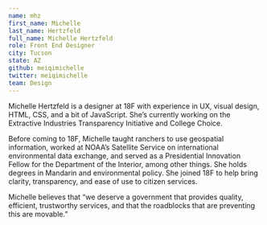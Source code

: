 ```yaml
---
name: mhz
first_name: Michelle
last_name: Hertzfeld
full_name: Michelle Hertzfeld
role: Front End Designer
city: Tucson
state: AZ
github: meiqimichelle
twitter: meiqimichelle
team: Design
---
```

Michelle Hertzfeld is a designer at 18F with experience in UX, visual design, HTML, CSS, and a bit of JavaScript. She’s currently working on the Extractive Industries Transparency Initiative and College Choice.

Before coming to 18F, Michelle taught ranchers to use geospatial information, worked at NOAA’s Satellite Service on international environmental data exchange, and served as a Presidential Innovation Fellow for the Department of the Interior, among other things. She holds degrees in Mandarin and environmental policy. She joined 18F to help bring clarity, transparency, and ease of use to citizen services.

Michelle believes that “we deserve a government that provides quality, efficient, trustworthy services, and that the roadblocks that are preventing this are movable.” 



 
